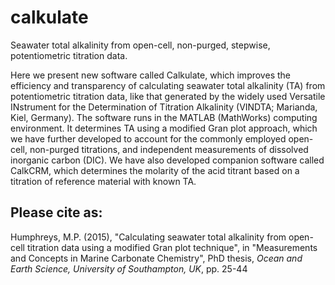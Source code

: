 # calkulate

Seawater total alkalinity from open-cell, non-purged, stepwise, potentiometric titration data.

Here we present new software called Calkulate, which improves the efficiency and transparency of calculating seawater total alkalinity (TA) from potentiometric titration data, like that generated by the widely used Versatile INstrument for the Determination of Titration Alkalinity (VINDTA; Marianda, Kiel, Germany). The software runs in the MATLAB (MathWorks) computing environment. It determines TA using a modified Gran plot approach, which we have further developed to account for the commonly employed open-cell, non-purged titrations, and independent measurements of dissolved inorganic carbon (DIC). We have also developed companion software called CalkCRM, which determines the molarity of the acid titrant based on a titration of reference material with known TA.

## Please cite as:

Humphreys, M.P. (2015), "Calculating seawater total alkalinity from open-cell titration data using a modified Gran plot technique", in "Measurements and Concepts in Marine Carbonate Chemistry", PhD thesis, *Ocean and Earth Science, University of Southampton, UK*, pp. 25-44
